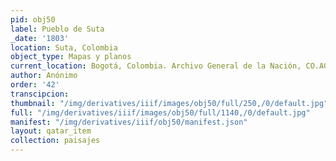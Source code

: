 ```yaml
---
pid: obj50
label: Pueblo de Suta
_date: '1803'
location: Suta, Colombia
object_type: Mapas y planos
current_location: Bogotá, Colombia. Archivo General de la Nación, CO.AGN.SMP.4, REF.468A
author: Anónimo
order: '42'
transcipcion:
thumbnail: "/img/derivatives/iiif/images/obj50/full/250,/0/default.jpg"
full: "/img/derivatives/iiif/images/obj50/full/1140,/0/default.jpg"
manifest: "/img/derivatives/iiif/obj50/manifest.json"
layout: qatar_item
collection: paisajes
---
```

